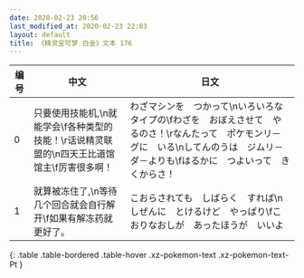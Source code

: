 ```yaml
---
date: 2020-02-23 20:56
last_modified_at: 2020-02-23 22:03
layout: default
title: 《精灵宝可梦 白金》文本 176
---
```

| 编号 | 中文 | 日文 |
| ---- | ---- | ---- |
| 0 | 只要使用技能机,\n就能学会\f各种类型的技能！\r话说精灵联盟的\n四天王比道馆馆主\f厉害很多啊！ | わざマシンを　つかって\nいろいろな　タイプの\fわざを　おぼえさせて　やるのさ！\rなんたって　ポケモンリ－グに　いる\nしてんのうは　ジムリ－ダ－よりも\fはるかに　つよいって　きくからさ！ |
| 1 | 就算被冻住了,\n等待几个回合就会自行解开\f如果有解冻药就更好了。 | こおらされても　しばらく　すれば\nしぜんに　とけるけど　やっぱり\fこおりなおしが　あったほうが　いいよ |
{: .table .table-bordered .table-hover .xz-pokemon-text .xz-pokemon-text-Pt }